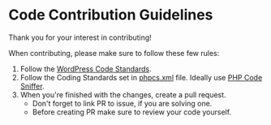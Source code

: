 # Code Contribution Guidelines
Thank you for your interest in contributing!

When contributing, please make sure to follow these few rules:
1. Follow the [WordPress Code Standards](https://developer.wordpress.org/coding-standards/wordpress-coding-standards/).
2. Follow the Coding Standards set in [phpcs.xml](./phpcs.xml) file. Ideally use [PHP Code Sniffer](https://github.com/squizlabs/PHP_CodeSniffer). 
3. When you're finished with the changes, create a pull request.
    - Don't forget to link PR to issue, if you are solving one.
    - Before creating PR make sure to review your code yourself. 